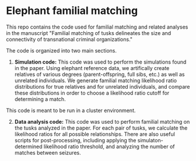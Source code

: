 # Elephant familial matching

This repo contains the code used for familial matching and related analyses in the manuscript "Familial matching of tusks delineates the size and connectivity of transnational criminal organizations."

The code is organized into two main sections.

1. **Simulation code:** This code was used to perform the simulations found in the paper. Using elephant reference data, we artifically create relatives of various degrees (parent-offspring, full sibs, etc.) as well as unrelated individuals. We generate familial matching likelihood ratio distributions for true relatives and for unrelated individuals, and compare these distributions in order to choose a likelihood ratio cutoff for determining a match.

This code is meant to be run in a cluster environment. 

2. **Data analysis code:** This code was used to perform familial matching on the tusks analyzed in the paper. For each pair of tusks, we calculate the likelihood ratios for all possible relationships. There are also useful scripts for post-processing, including applying the simulaton-determined likelihood ratio threshold, and analyzing the number of matches between seizures. 
